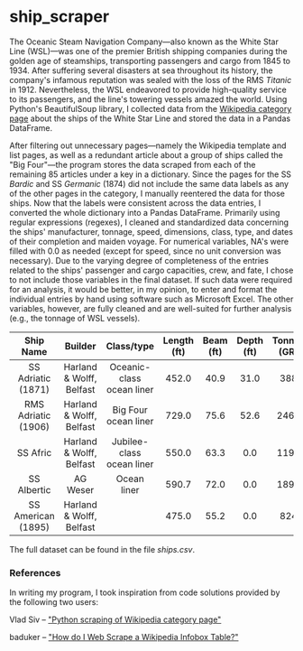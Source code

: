 # ship_scraper
 
The Oceanic Steam Navigation Company—also known as the White Star Line (WSL)—was one of the premier British shipping companies during the golden age of steamships, transporting passengers and cargo from 1845 to 1934. After suffering several disasters at sea throughout its history, the company's infamous reputation was sealed with the loss of the RMS <i>Titanic</i> in 1912. Nevertheless, the WSL endeavored to provide high-quality service to its passengers, and the line's towering vessels amazed the world. Using Python's BeautifulSoup library, I collected data from the <a href="https://en.wikipedia.org/wiki/Category:Ships_of_the_White_Star_Line">Wikipedia category page</a> about the ships of the White Star Line and stored the data in a Pandas DataFrame.

After filtering out unnecessary pages—namely the Wikipedia template and list pages, as well as a redundant article about a group of ships called the "Big Four"—the program stores the data scraped from each of the remaining 85 articles under a key in a dictionary. Since the pages for the SS <i>Bardic</i> and SS <i>Germanic</i> (1874) did not include the same data labels as any of the other pages in the category, I manually reentered the data for those ships. Now that the labels were consistent across the data entries, I converted the whole dictionary into a Pandas DataFrame. Primarily using regular expressions (regexes), I cleaned and standardized data concerning the ships' manufacturer, tonnage, speed, dimensions, class, type, and dates of their completion and maiden voyage. For numerical variables, NA's were filled with 0.0 as needed (except for speed, since no unit conversion was necessary). Due to the varying degree of completeness of the entries related to the ships' passenger and cargo capacities, crew, and fate, I chose to not include those variables in the final dataset. If such data were required for an analysis, it would be better, in my opinion, to enter and format the individual entries by hand using software such as Microsoft Excel. The other variables, however, are fully cleaned and are well-suited for further analysis (e.g., the tonnage of WSL vessels).

| Ship Name | Builder | Class/type | Length (ft) | Beam (ft) | Depth (ft) | Tonnage (GRT) | Speed (kn) | Launched | Completed | Maiden voyage |
| :---: | :---: | :---: | :---: | :---: | :---: | :---: | :---: | :---: | :---: | :---: |
| SS Adriatic (1871) | Harland & Wolff, Belfast | Oceanic-class ocean liner | 452.0 | 40.9 | 31.0 | 3888 | 14.5 | 17 Oct 1871 | 31 Mar 1872 | 11 Apr 1872 |
| RMS Adriatic (1906) | Harland & Wolff, Belfast | Big Four ocean liner | 729.0 | 75.6 | 52.6 | 24679 | 16 | 20 Sep 1906 | 25 Apr 1907 | 8 May 1907 |
| SS Afric | Harland & Wolff, Belfast | Jubilee-class ocean liner | 550.0 | 63.3 | 0.0 | 11948 | 13.5 | 16 Nov 1898 |  | 8 Feb 1899 |
| SS Albertic | AG Weser | Ocean liner | 590.7 | 72.0 | 0.0 | 18940 |  | 23 Mar 1920 |  |  |
| SS American (1895) | Harland & Wolff, Belfast |  | 475.0 | 55.2 | 0.0 | 8249 | 11 | 8 Aug 1895 |  | 9 Oct 1895 |

The full dataset can be found in the file <i>ships.csv</i>.


### References
In writing my program, I took inspiration from code solutions provided by the following two users:

Vlad Siv – <a href="https://stackoverflow.com/questions/70233801/python-scraping-of-wikipedia-category-page">"Python scraping of Wikipedia category page"</a><p>
baduker – <a href="http://5.9.10.113/64256790/how-do-i-web-scrape-a-wikipedia-infobox-table">"How do I Web Scrape a Wikipedia Infobox Table?"</a>
